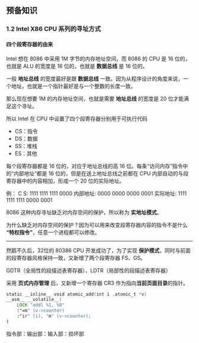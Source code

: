 ## 预备知识

### 1.2 Intel X86 CPU 系列的寻址方式

#### 四个段寄存器的由来

Intel 想在 8086 中采用 1M 字节的内存地址空间，而 8086 的 CPU 是 16 位的，也就是 ALU 的宽度是 16 位的，也就是 **数据总线** 是 16 位的。

一般 **地址总线** 的宽度最好是跟 **数据总线** 一致。因为从程序设计的角度来说，一个地址，也就是一个指针最好是与一个整数的长度一致。

那么现在想要 1M 的内存地址空间，也就是需要 **地址总线** 的宽度是 20 位才能满足这个寻址。

所以 Intel 在 CPU 中设置了四个段寄存器分别用于可执行代码

- CS：指令
- DS：数据
- SS：堆栈
- ES：其他

每个段寄存器都是 16 位的，对应于地址总线的高 16 位。每条“访问内存”指令中的“内部地址”都是 16 位的，但是在送上地址总线之前都在 CPU 内部自动的与段寄存器中的内容相加，形成一个 20 位的实际地址。

例：
C S:            1111 1111 1111 0000
内部地址:            0000 0000 0000 0001
实际地址:  1111 1111 1111 0000 0001

8086 这种内存寻址缺乏对内存空间的保护，所以称为 **实地址模式**。

为什么缺乏对内存空间的保护？因为可以用来改变段寄存器内容的指令不是什么 **“特权指令”**，任意一个进程都可以修改。

---

然鹅不久后，32位的 80386 CPU 开发成功了，为了实现 **保护模式**，同时与前面的段寄存器风格保持一致，又新增了两个段寄存器 FS、GS。

GDTR（全局性的段描述表寄存器）、LDTR（局部性的段描述表寄存器）



采用 **页式内存管理** 后，又新增一个寄存器 CR3 作为指向**当前页面目录**的指针。

```asm
static __inline__ void atomic_add(int i ,atomic_t *v)
__asm__ __volatile__(
    LOCK "addl %1, %0"
    :"=m" (v->counter)
    :"ir" (i), "m" (v->counter);
)
```

指令部：输出部：输入部：损坏部

